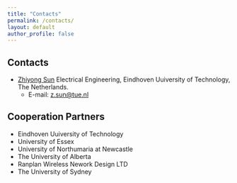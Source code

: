 ```yaml
---
title: "Contacts"
permalink: /contacts/
layout: default
author_profile: false
---
```



<style>
.initial-content{
    margin: auto;
    width: 60%;
    padding: 10px;
}
</style>

## Contacts
* [Zhiyong Sun](https://www.tue.nl/en/research/researchers/zhiyong-sun/) Electrical Engineering, Eindhoven Uuiversity of Technology, The Netherlands.
  * E-mail: z.sun@tue.nl  


## Cooperation Partners
* Eindhoven Uuiversity of Technology
* University of Essex
* University of Northumaria at Newcastle
* The University of Alberta
* Ranplan Wireless Nework Design LTD
* The University of Sydney
